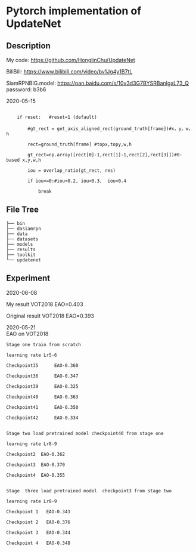 # Pytorch implementation of UpdateNet

## Description
My code: https://github.com/HonglinChu/UpdateNet
 
BiliBili:  https://www.bilibili.com/video/bv1Jg4y1B7tL
 
SiamRPNBIG.model: https://pan.baidu.com/s/10v3d3G7BYSRBanIgaL73_Q password: b3b6

2020-05-15 
``` About create_template.py at line:138  'get_axis_aligned_rect' not exist， please comment get_axis_aigned_rect function

    if reset:   #reset=1 (default)            

        #gt_rect = get_axis_aligned_rect(ground_truth[frame])#x，y，w，h

        rect=ground_truth[frame] #topx,topy,w,h

        gt_rect=np.array([rect[0]-1,rect[1]-1,rect[2],rect[3]])#0-based x,y,w,h

        iou = overlap_ratio(gt_rect, res)

        if iou<=0:#iou<0.2, iou<0.3,  iou<0.4

            break   
``` 

## File Tree
```
├── bin
├── dasiamrpn
├── data
├── datasets
├── models
├── results
├── toolkit
└── updatenet
```
## Experiment

2020-06-08

My result VOT2018 EAO=0.403 

Original result VOT2018 EAO=0.393 

2020-05-21  
EAO on VOT2018
```
Stage one train from scratch

learning rate Lr5-6  

Checkpoint35      EAO-0.360

Checkpoint36      EAO-0.347

Checkpoint39      EAO-0.325

Checkpoint40      EAO-0.363  

Checkpoint41      EAO-0.350

Checkpoint42      EAO-0.334


Stage two load pretrained model checkpoint40 from stage one

learning rate Lr8-9  

Checkpoint2  EAO-0.362

Checkpoint3  EAO-0.370

Checkpoint4  EAO-0.355


Stage  three load pretrained model  checkpoint3 from stage two

learning rate Lr8-9  

Checkpoint 1   EAO-0.343

Checkpoint 2   EAO-0.376

Checkpoint 3   EAO-0.344

Checkpoint 4   EAO-0.348
```
